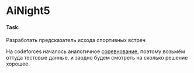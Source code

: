 # AiNight5

#### Task: 
Разработать предсказатель исхода спортивных встреч 


На codeforces началось аналогичное [соревнование](codeforces.com/blog/entry/90216), поэтому возьмём оттуда тестовые данные, и заодно будем смотреть на сколько решение хорошее.
